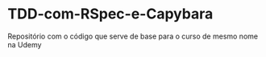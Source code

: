 # TDD-com-RSpec-e-Capybara
Repositório com o código que serve de base para o curso de mesmo nome na Udemy
